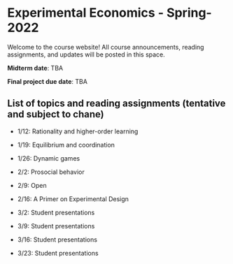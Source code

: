 # Experimental Economics - Spring-2022
 
Welcome to the course website! All course announcements, reading assignments, and updates will be posted in this space. 

**Midterm date**: TBA

**Final project due date**: TBA 

## List of topics and reading assignments (tentative and subject to chane)  

* 1/12: Rationality and higher-order learning 

* 1/19: Equilibrium and coordination

* 1/26: Dynamic games

* 2/2: Prosocial behavior 

* 2/9: Open 

* 2/16: A Primer on Experimental Design  

* 3/2: Student presentations

* 3/9: Student presentations

* 3/16: Student presentations

* 3/23: Student presentations





